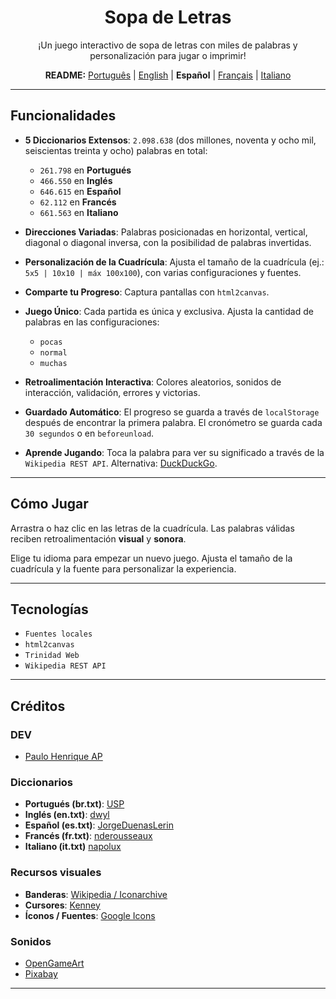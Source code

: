 <div align="center">

# Sopa de Letras

¡Un juego interactivo de sopa de letras con miles de palabras y personalización para jugar o imprimir!

<p>
<b>README:</b>
<a href="README.md">Português</a> |
<a href="README.en.md">English</a> |
<b>Español</b> |
<a href="README.fr.md">Français</a> |
<a href="README.it.md">Italiano</a>
</p>

</div>

-----

## Funcionalidades

  - **5 Diccionarios Extensos**:
    `2.098.638` (dos millones, noventa y ocho mil, seiscientas treinta y ocho) palabras en total:

      - `261.798` en **Portugués**
      - `466.550` en **Inglés**
      - `646.615` en **Español**
      - `62.112` en **Francés**
      - `661.563` en **Italiano**

  - **Direcciones Variadas**:
    Palabras posicionadas en horizontal, vertical, diagonal o diagonal inversa,
    con la posibilidad de palabras invertidas.

  - **Personalización de la Cuadrícula**:
    Ajusta el tamaño de la cuadrícula (ej.: `5x5 | 10x10 | máx 100x100`),
    con varias configuraciones y fuentes.

  - **Comparte tu Progreso**:
    Captura pantallas con `html2canvas`.

  - **Juego Único**:
    Cada partida es única y exclusiva. Ajusta la cantidad de palabras en las configuraciones:

      - `pocas`
      - `normal`
      - `muchas`

  - **Retroalimentación Interactiva**:
    Colores aleatorios, sonidos de interacción, validación, errores y victorias.

  - **Guardado Automático**:
    El progreso se guarda a través de `localStorage` después de encontrar la primera palabra.
    El cronómetro se guarda cada `30 segundos` o en `beforeunload`.

  - **Aprende Jugando**:
    Toca la palabra para ver su significado a través de la `Wikipedia REST API`.
    Alternativa: [DuckDuckGo](https://duckduckgo.com/).

-----

## Cómo Jugar

Arrastra o haz clic en las letras de la cuadrícula.
Las palabras válidas reciben retroalimentación **visual** y **sonora**.

Elige tu idioma para empezar un nuevo juego.
Ajusta el tamaño de la cuadrícula y la fuente para personalizar la experiencia.

-----

## Tecnologías

  - `Fuentes locales`
  - `html2canvas`
  - `Trinidad Web`
  - `Wikipedia REST API`

-----

## Créditos

### DEV

  - [Paulo Henrique AP](https://github.com/Paulo-HenriqueAP)

### Diccionarios

  - **Portugués (br.txt)**: [USP](https://www.ime.usp.br/~pf/dicios/)
  - **Inglés (en.txt)**: [dwyl](https://github.com/dwyl/english-words)
  - **Español (es.txt)**: [JorgeDuenasLerin](https://github.com/JorgeDuenasLerin/diccionario-espanol-txt/tree/master)
  - **Francés (fr.txt)**: [nderousseaux](https://gist.github.com/nderousseaux/382c085f393ef88466e1cbcc98589687)
  - **Italiano (it.txt)** [napolux](https://github.com/napolux)

### Recursos visuales

  - **Banderas**:
    [Wikipedia / Iconarchive](https://www.iconarchive.com/show/flags-icons-by-wikipedia.html)
  - **Cursores**:
    [Kenney](https://www.kenney.nl)
  - **Íconos / Fuentes**:
    [Google Icons](https://fonts.google.com/icons)

### Sonidos

  - [OpenGameArt](https://opengameart.org/)
  - [Pixabay](https://pixabay.com/users/floraphonic-38928062/)

-----